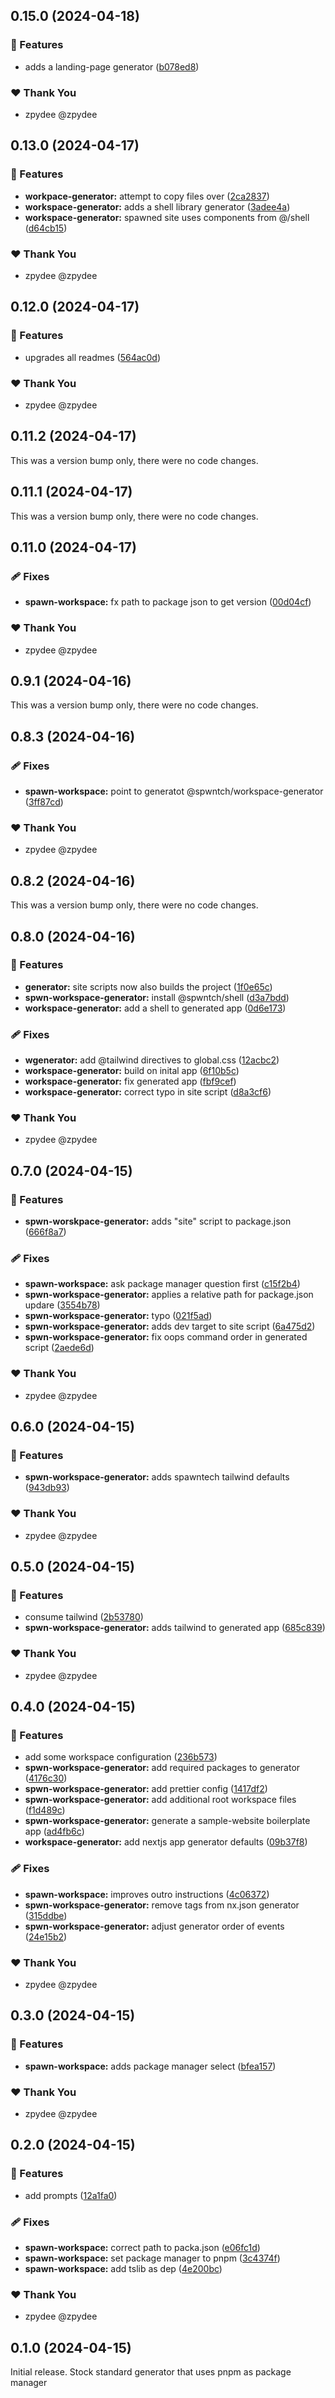 ## 0.15.0 (2024-04-18)


### 🚀 Features

- adds a landing-page generator ([b078ed8](https://github.com/spwntch/spwn-workspace-generator/commit/b078ed8))

### ❤️  Thank You

- zpydee @zpydee

## 0.13.0 (2024-04-17)


### 🚀 Features

- **workpace-generator:** attempt to copy files over ([2ca2837](https://github.com/spwntch/spwn-workspace-generator/commit/2ca2837))
- **workspace-generator:** adds a shell library generator ([3adee4a](https://github.com/spwntch/spwn-workspace-generator/commit/3adee4a))
- **workspace-generator:** spawned site uses components from @/shell ([d64cb15](https://github.com/spwntch/spwn-workspace-generator/commit/d64cb15))

### ❤️  Thank You

- zpydee @zpydee

## 0.12.0 (2024-04-17)


### 🚀 Features

- upgrades all readmes ([564ac0d](https://github.com/spwntch/spwn-workspace-generator/commit/564ac0d))

### ❤️  Thank You

- zpydee @zpydee

## 0.11.2 (2024-04-17)

This was a version bump only, there were no code changes.

## 0.11.1 (2024-04-17)

This was a version bump only, there were no code changes.

## 0.11.0 (2024-04-17)


### 🩹 Fixes

- **spawn-workspace:** fx path to package json to get version ([00d04cf](https://github.com/spwntch/spwn-workspace-generator/commit/00d04cf))

### ❤️  Thank You

- zpydee @zpydee

## 0.9.1 (2024-04-16)

This was a version bump only, there were no code changes.

## 0.8.3 (2024-04-16)


### 🩹 Fixes

- **spawn-workspace:** point to generatot @spwntch/workspace-generator ([3ff87cd](https://github.com/spwntch/spwn-workspace-generator/commit/3ff87cd))

### ❤️  Thank You

- zpydee @zpydee

## 0.8.2 (2024-04-16)

This was a version bump only, there were no code changes.

## 0.8.0 (2024-04-16)


### 🚀 Features

- **generator:** site scripts now also builds the project ([1f0e65c](https://github.com/spwntch/spwn-workspace-generator/commit/1f0e65c))
- **spwn-workspace-generator:** install @spwntch/shell ([d3a7bdd](https://github.com/spwntch/spwn-workspace-generator/commit/d3a7bdd))
- **workspace-generator:** add a shell to generated app ([0d6e173](https://github.com/spwntch/spwn-workspace-generator/commit/0d6e173))

### 🩹 Fixes

- **wgenerator:** add @tailwind directives to global.css ([12acbc2](https://github.com/spwntch/spwn-workspace-generator/commit/12acbc2))
- **workspace-generator:** build on inital app ([6f10b5c](https://github.com/spwntch/spwn-workspace-generator/commit/6f10b5c))
- **workspace-generator:** fix generated app ([fbf9cef](https://github.com/spwntch/spwn-workspace-generator/commit/fbf9cef))
- **workspace-generator:** correct typo in site script ([d8a3cf6](https://github.com/spwntch/spwn-workspace-generator/commit/d8a3cf6))

### ❤️  Thank You

- zpydee @zpydee

## 0.7.0 (2024-04-15)


### 🚀 Features

- **spwn-worskpace-generator:** adds "site" script to package.json ([666f8a7](https://github.com/spwntch/spwn-workspace-generator/commit/666f8a7))

### 🩹 Fixes

- **spawn-workspace:** ask package manager question first ([c15f2b4](https://github.com/spwntch/spwn-workspace-generator/commit/c15f2b4))
- **spwn-workspace-generator:** applies a relative path for package.json updare ([3554b78](https://github.com/spwntch/spwn-workspace-generator/commit/3554b78))
- **spwn-workspace-generator:** typo ([021f5ad](https://github.com/spwntch/spwn-workspace-generator/commit/021f5ad))
- **spwn-workspace-generator:** adds dev target to site script ([6a475d2](https://github.com/spwntch/spwn-workspace-generator/commit/6a475d2))
- **spwn-workspace-generator:** fix oops command order in generated script ([2aede6d](https://github.com/spwntch/spwn-workspace-generator/commit/2aede6d))

### ❤️  Thank You

- zpydee @zpydee

## 0.6.0 (2024-04-15)


### 🚀 Features

- **spwn-workspace-generator:** adds spawntech tailwind defaults ([943db93](https://github.com/spwntch/spwn-workspace-generator/commit/943db93))

### ❤️  Thank You

- zpydee @zpydee

## 0.5.0 (2024-04-15)


### 🚀 Features

- consume tailwind ([2b53780](https://github.com/spwntch/spwn-workspace-generator/commit/2b53780))
- **spwn-workspace-generator:** adds tailwind to generated app ([685c839](https://github.com/spwntch/spwn-workspace-generator/commit/685c839))

### ❤️  Thank You

- zpydee @zpydee

## 0.4.0 (2024-04-15)


### 🚀 Features

- add some workspace configuration ([236b573](https://github.com/spwntch/spwn-workspace-generator/commit/236b573))
- **spwn-workspace-generator:** add required packages to generator ([4176c30](https://github.com/spwntch/spwn-workspace-generator/commit/4176c30))
- **spwn-workspace-generator:** add prettier config ([1417df2](https://github.com/spwntch/spwn-workspace-generator/commit/1417df2))
- **spwn-workspace-generator:** add additional root workspace files ([f1d489c](https://github.com/spwntch/spwn-workspace-generator/commit/f1d489c))
- **spwn-workspace-generator:** generate a sample-website boilerplate app ([ad4fb6c](https://github.com/spwntch/spwn-workspace-generator/commit/ad4fb6c))
- **workspace-generator:** add nextjs app generator defaults ([09b37f8](https://github.com/spwntch/spwn-workspace-generator/commit/09b37f8))

### 🩹 Fixes

- **spawn-workspace:** improves outro instructions ([4c06372](https://github.com/spwntch/spwn-workspace-generator/commit/4c06372))
- **spwn-workspace-generator:** remove tags from nx.json generator ([315ddbe](https://github.com/spwntch/spwn-workspace-generator/commit/315ddbe))
- **spwn-workspace-generator:** adjust generator order of events ([24e15b2](https://github.com/spwntch/spwn-workspace-generator/commit/24e15b2))

### ❤️  Thank You

- zpydee @zpydee

## 0.3.0 (2024-04-15)


### 🚀 Features

- **spawn-workspace:** adds package manager select ([bfea157](https://github.com/spwntch/spwn-workspace-generator/commit/bfea157))

### ❤️  Thank You

- zpydee @zpydee

## 0.2.0 (2024-04-15)


### 🚀 Features

- add prompts ([12a1fa0](https://github.com/spwntch/spwn-workspace-generator/commit/12a1fa0))

### 🩹 Fixes

- **spawn-workspace:** correct path to packa.json ([e06fc1d](https://github.com/spwntch/spwn-workspace-generator/commit/e06fc1d))
- **spawn-workspace:** set package manager to pnpm ([3c4374f](https://github.com/spwntch/spwn-workspace-generator/commit/3c4374f))
- **spawn-workspace:** add tslib as dep ([4e200bc](https://github.com/spwntch/spwn-workspace-generator/commit/4e200bc))

### ❤️  Thank You

- zpydee @zpydee

## 0.1.0 (2024-04-15)

Initial release. Stock standard generator that uses pnpm as package manager

